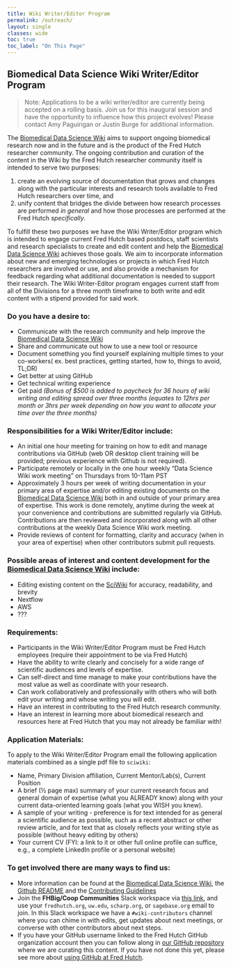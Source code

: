 ```yaml
---
title: Wiki Writer/Editor Program
permalink: /outreach/
layout: single
classes: wide
toc: true
toc_label: "On This Page"
---
```

## Biomedical Data Science Wiki Writer/Editor Program

>Note:  Applications to be a wiki writer/editor are currently being accepted on a rolling basis.  Join us for this inaugural session and have the opportunity to influence how this project evolves!  Please contact Amy Paguirigan or Justin Burge for additional information.  

The [Biomedical Data Science Wiki](https://sciwiki.fredhutch.org/) aims to support ongoing biomedical research now and in the future and is the product of the Fred Hutch researcher community. The ongoing contribution and curation of the content in the Wiki by the Fred Hutch researcher community itself is intended to serve two purposes:

1. create an evolving source of documentation that grows and changes along with the particular interests and research tools available to Fred Hutch researchers over time, and
2. unify content that bridges the divide between how research processes are performed *in general* and how those processes are performed at the Fred Hutch *specifically*.

To fulfill these two purposes we have the Wiki Writer/Editor program which is intended to engage current Fred Hutch based postdocs, staff scientists and research specialists to create and edit content and help the [Biomedical Data Science Wiki](https://sciwiki.fredhutch.org/) achieves those goals. We aim to incorporate information about new and emerging technologies or projects in which Fred Hutch researchers are involved or use, and also provide a mechanism for feedback regarding what additional documentation is needed to support their research. The Wiki Writer-Editor program engages current staff from all of the Divisions for a three month timeframe to both write and edit content with a stipend provided for said work. 

### Do you have a desire to:

- Communicate with the research community and help improve the [Biomedical Data Science Wiki](https://sciwiki.fredhutch.org/) 
- Share and communicate out how to use a new tool or resource
- Document something you find yourself explaining multiple times to your co-workers( ex. best practices, getting started, how to, things to avoid, TL;DR)
- Get better at using GitHub
- Get technical writing experience
- Get paid *(Bonus of $500 is added to paycheck for 36 hours of wiki writing and editing spread over three months (equates to 12hrs per month or 3hrs per week depending on how you want to allocate your time over the three months)*

### Responsibilities for a Wiki Writer/Editor include:

- An initial one hour meeting for training on how to edit and manage contributions via GitHub (web OR desktop client training will be provided; previous experience with Github is not required).
- Participate remotely or locally in the one hour weekly “Data Science Wiki work meeting” on Thursdays from 10-11am PST
- Approximately 3 hours per week of writing documentation in your primary area of expertise and/or editing existing documents on the [Biomedical Data Science Wiki](https://sciwiki.fredhutch.org/) both in and outside of your primary area of expertise. This work is done remotely, anytime during the week at your convenience and contributions are submitted regularly via GitHub. Contributions are then reviewed and incorporated along with all other contributions at the weekly Data Science Wiki work meeting.
- Provide reviews of content for formatting, clarity and accuracy (when in your area of expertise) when other contributors submit pull requests.

### Possible areas of interest and content development for the [Biomedical Data Science Wiki](https://sciwiki.fredhutch.org/) include:

- Editing existing content on the [SciWiki](https://sciwiki.fredhutch.org/) for accuracy, readability, and brevity
- Nextflow
- AWS
- ???

### Requirements:

- Participants in the Wiki Writer/Editor Program must be Fred Hutch employees (require their appointment to be via Fred Hutch)
- Have the ability to write clearly and concisely for a wide range of scientific audiences and levels of expertise.  
- Can self-direct and time manage to make your contributions have the most value as well as coordinate with your research.  
- Can work collaboratively and professionally with others who will both edit your writing and whose writing you will edit.  
- Have an interest in contributing to the Fred Hutch research community.
- Have an interest in learning more about biomedical research and resources here at Fred Hutch that you may not already be familiar with!

### Application Materials:

To apply to the Wiki Writer/Editor Program email the following application materials combined as a single pdf file to `sciwiki`:

- Name, Primary Division affiliation, Current Mentor/Lab(s), Current Position
- A brief (½ page max) summary of your current research focus and general domain of expertise (what you ALREADY know) along with your current data-oriented learning goals (what you WISH you knew).
- A sample of your writing - preference is for text intended for as general a scientific audience as possible, such as a recent abstract or other review article, and for text that as closely reflects your writing style as possible (without heavy editing by others)
- Your current CV (FYI:  a link to it or other full online profile can suffice, e.g., a complete LinkedIn profile or a personal website)

### To get involved there are many ways to find us:

- More information can be found at the [Biomedical Data Science Wiki]({{site.baseurl}}/outreach), the [Github README](https://github.com/FredHutch/wiki/blob/master/README.md) and the [Contributing Guidelines](https://github.com/FredHutch/wiki/blob/master/CONTRIBUTING.md)
- Join the **FHBig/Coop Communities** Slack workspace via [this link](https://join.slack.com/t/fhbig/shared_invite/enQtMzUyMDIxNzk3MDU3LWNjMDg3ZDVhNGZiNTBlODRmNWM5ZjczMzI1MGNmZTg4NGQ5ODgzMGNmMjcyNzMxMDc0YWFlN2VkNjI4NGZjNjg), and use your `fredhutch.org`, `uw.edu`, `scharp.org`, or `sagebase.org` email to join.  In this Slack workspace we have a `#wiki-contributors` channel where you can chime in with edits, get updates about next meetings, or converse with other contributors about next steps. 
- If you have your GitHub username linked to the Fred Hutch GitHub organization account then you can follow along in [our GitHub repository](https://github.com/FredHutch/wiki) where we are curating this content. If you have not done this yet, please see more about [using GitHub at Fred Hutch](/scicomputing/software_managecode/).
